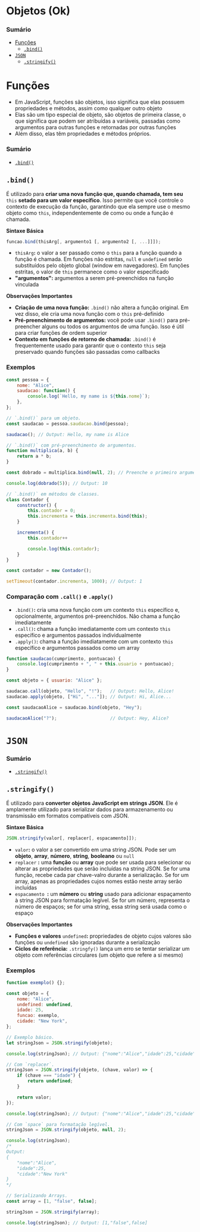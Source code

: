 # Objetos (Ok)

### Sumário

- [Funções](#funcoes)
    + [`.bind()`](#funcoes-bind)
- [`JSON`](#json)
    + [`.stringify()`](#json-stringify)

# <a id="funcoes"></a>Funções

- Em JavaScript, funções são objetos, isso significa que elas possuem propriedades e métodos, assim como qualquer outro objeto
- Elas são um tipo especial de objeto, são objetos de primeira classe, o que significa que podem ser atribuídas a variáveis, passadas como argumentos para outras funções e retornadas por outras funções
- Além disso, elas têm propriedades e métodos próprios.

### Sumário

- [`.bind()`](#funcoes-bind)

## <a id="funcoes-bind"></a>`.bind()`

É utilizado para **criar uma nova função que, quando chamada, tem seu** `this` **setado para um valor específico**. Isso permite que você controle o contexto de execução da função, garantindo que ela sempre use o mesmo objeto como `this`, independentemente de como ou onde a função é chamada.

**Sintaxe Básica**

```JavaScript
funcao.bind(thisArg[, argumento1 [, argumento2 [, ...]]]);
```

- `thisArg`**:** o valor a ser passado como o `this` para a função quando a função é chamada. Em funções não estritas, `null` e `undefined` serão substituídos pelo objeto global (window em navegadores). Em funções estritas, o valor de `this` permanece como o valor especificado
- **"argumentos":** argumentos a serem pré-preenchidos na função vinculada

**Observações Importantes**

- **Criação de uma nova função:** `.bind()` não altera a função original. Em vez disso, ele cria uma nova função com o `this` pré-definido
- **Pré-preenchimento de argumentos:** você pode usar `.bind()` para pré-preencher alguns ou todos os argumentos de uma função. Isso é útil para criar funções de ordem superior
- **Contexto em funções de retorno de chamada:** `.bind()` é frequentemente usado para garantir que o contexto `this` seja preservado quando funções são passadas como callbacks

### Exemplos

```JavaScript
const pessoa = {
    nome: "Alice",
    saudacao: function() {
        console.log(`Hello, my name is ${this.nome}`);
    },
};

// `.bind()` para um objeto.
const saudacao = pessoa.saudacao.bind(pessoa);

saudacao(); // Output: Hello, my name is Alice

// `.bind()` com pré-preenchimento de argumentos.
function multiplica(a, b) {
    return a * b;
}

const dobrado = multiplica.bind(null, 2); // Preenche o primeiro argumento como 2.

console.log(dobrado(5)); // Output: 10

// `.bind()` em métodos de classes.
class Contador {
    constructor() {
        this.contador = 0;
        this.incrementa = this.incrementa.bind(this);
    }

    incrementa() {
        this.contador++

        console.log(this.contador);
    }
}

const contador = new Contador();

setTimeout(contador.incrementa, 1000); // Output: 1
```

### Comparação com `.call()` e `.apply()`

- `.bind()`**:** cria uma nova função com um contexto `this` específico e, opcionalmente, argumentos pré-preenchidos. Não chama a função imediatamente
- `.call()`**:** chama a função imediatamente com um contexto `this` específico e argumentos passados individualmente
- `.apply()`**:** chama a função imediatamente com um contexto `this` específico e argumentos passados como um array

```JavaScript
function saudacao(cumprimento, pontuacao) {
    console.log(cumprimento + ", " + this.usuario + pontuacao);
}

const objeto = { usuario: "Alice" };

saudacao.call(objeto, "Hello", "!");   // Output: Hello, Alice!
saudacao.apply(objeto, ["Hi", "..."]); // Output: Hi, Alice...

const saudacaoAlice = saudacao.bind(objeto, "Hey");

saudacaoAlice("?");                    // Output: Hey, Alice?
```

# <a id="json"></a>`JSON`

### Sumário

- [`.stringify()`](#json-stringify)

## <a id="json-stringify"></a>`.stringify()`

É utilizado para **converter objetos JavaScript em strings JSON**. Ele é amplamente utilizado para serializar dados para armazenamento ou transmissão em formatos compatíveis com JSON.

**Sintaxe Básica**

```JavaScript
JSON.stringify(valor[, replacer[, espacamento]]);
```

- `valor`**:** o valor a ser convertido em uma string JSON. Pode ser um **objeto**, **array**, **número**, **string**, **booleano** ou `null`
- `replacer` **:** uma **função** ou **array** que pode ser usada para selecionar ou alterar as propriedades que serão incluídas na string JSON. Se for uma função, recebe cada par chave-valro durante a serialização. Se for um array, apenas as propriedades cujos nomes estão neste array serão incluídas
- `espacamento `**:** um **número** ou **string** usado para adicionar espaçamento à string JSON para formatação legível. Se for um número, representa o número de espaços; se for uma string, essa string será usada como o espaço

**Observações Importantes**

- **Funções e valores** `undefined`**:** propriedades de objeto cujos valores são funções ou `undefined` são ignoradas durante a serialização
- **Ciclos de referência:** `.stringfy()` lança um erro se tentar serializar um objeto com referências circulares (um objeto que refere a si mesmo)

### Exemplos

```JavaScript
function exemplo() {};

const objeto = {
    nome: "Alice",
    undefined: undefined,
    idade: 25,
    funcao: exemplo,
    cidade: "New York",
};

// Exemplo básico.
let stringJson = JSON.stringify(objeto);

console.log(stringJson); // Output: {"nome":"Alice","idade":25,"cidade":"New York"}

// Com `replacer`.
stringJson = JSON.stringify(objeto, (chave, valor) => {
    if (chave === "idade") {
        return undefined;
    }

    return valor;
});

console.log(stringJson); // Output: {"nome":"Alice","idade":25,"cidade":"New York"}

// Com `space` para formatação legível.
stringJson = JSON.stringify(objeto, null, 2);

console.log(stringJson);
/*
Output:
{
    "nome":"Alice",
    "idade":25,
    "cidade":"New York"
}
*/

// Serializando Arrays.
const array = [1, "false", false];

stringJson = JSON.stringify(array);

console.log(stringJson); // Output: [1,"false",false]
```